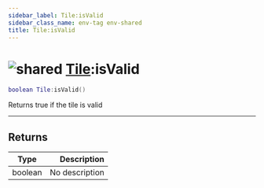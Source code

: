 ```yaml
---
sidebar_label: Tile:isValid
sidebar_class_name: env-tag env-shared
title: Tile:isValid
---
```


# <img src='/img/wiki/shared.png' alt='shared' data-tag='env-tag' /> [Tile](../tile/README.md):isValid

```lua
boolean Tile:isValid()
```

Returns true if the tile is valid<br/>

-----------------
## Returns

| Type   | Description |
| ------ | ----------: |
| boolean | No description |
